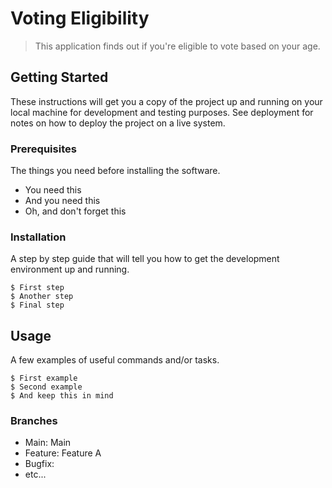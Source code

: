 # Voting Eligibility

> This application finds out if you're eligible to vote based on your age.

##  Getting Started

These instructions will get you a copy of the project up and running on your local machine for development and testing purposes. See deployment for notes on how to deploy the project on a live system.

### Prerequisites

The things you need before installing the software.

- You need this
- And you need this
- Oh, and don't forget this

### Installation

A step by step guide that will tell you how to get the development environment up and running.

```
$ First step
$ Another step
$ Final step
```

## Usage

A few examples of useful commands and/or tasks.

```
$ First example
$ Second example
$ And keep this in mind
```
### Branches

* Main: Main
* Feature: Feature A
* Bugfix:
* etc...

